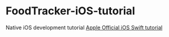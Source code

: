 # FoodTracker-iOS-tutorial

Native iOS development tutorial 
[Apple Official iOS Swift tutorial](https://developer.apple.com/library/archive/referencelibrary/GettingStarted/DevelopiOSAppsSwift/index.html)
